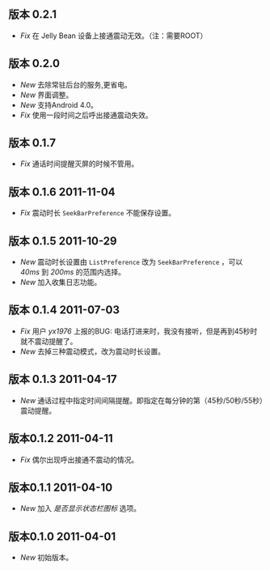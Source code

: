 ## 版本 0.2.1 ##

*   *Fix* 在 Jelly Bean 设备上接通震动无效。（注：需要ROOT）

## 版本 0.2.0 ##

*   *New* 去除常驻后台的服务,更省电。
*   *New* 界面调整。
*   *New* 支持Android 4.0。
*   *Fix* 使用一段时间之后呼出接通震动失效。

## 版本 0.1.7 ##

*   *Fix* 通话时间提醒灭屏的时候不管用。

## 版本 0.1.6 2011-11-04 ##

*   *Fix* 震动时长 `SeekBarPreference` 不能保存设置。

## 版本 0.1.5 2011-10-29 ##

*   *New* 震动时长设置由 `ListPreference` 改为 `SeekBarPreference` ，可以 *40ms* 到 *200ms* 的范围内选择。
*   *New* 加入收集日志功能。

## 版本 0.1.4 2011-07-03 ##

*   *Fix* 用户 _yx1976_ 上报的BUG: 电话打进来时，我没有接听，但是再到45秒时就不震动提醒了。
*   *New* 去掉三种震动模式，改为震动时长设置。

## 版本 0.1.3 2011-04-17 ##

*   *New* 通话过程中指定时间间隔提醒。即指定在每分钟的第（45秒/50秒/55秒）震动提醒。


## 版本0.1.2 2011-04-11 ##

*   *Fix* 偶尔出现呼出接通不震动的情况。

## 版本0.1.1 2011-04-10 ##

*   *New* 加入 *是否显示状态栏图标* 选项。

## 版本0.1.0 2011-04-01 ##

*   *New* 初始版本。
